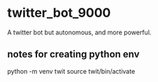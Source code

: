 # twitter_bot_9000

A twitter bot but autonomous, and more powerful.

## notes for creating python env

python -m venv twit
source twit/bin/activate
